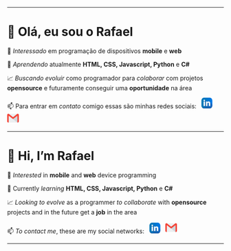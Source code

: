 &nbsp;

---

# 👋 Olá, eu sou o **Rafael**

👀 _Interessado_ em programação de dispositivos **mobile** e **web**

🌱 _Aprendendo_ atualmente **HTML, CSS, Javascript, Python** e **C#**

📈 _Buscando evoluir_ como programador para _colaborar_ com projetos
**opensource** e futuramente conseguir uma **oportunidade** na área

📫 Para entrar em _contato_ comigo essas são minhas redes sociais: &nbsp;
<a href= "https://www.linkedin.com/in/rafaelgsilva--/" title="LinkedIn"> <img src="linkedin_icon.png" with="25" height="25" ></a> &nbsp;
<a href= "mailto:rafael.dev.mobile@gmail.com" title="Gmail"> <img src="gmail_icon.png" with="27" height="27" ></a> &nbsp;

---

# 👋 Hi, I’m **Rafael**

👀 _Interested_ in **mobile** and **web** device programming

🌱 Currently _learning_ **HTML, CSS, Javascript, Python** e **C#**

📈 _Looking to evolve_ as a programmer _to collaborate_ with **opensource** projects and in the future get a **job** in the area

📫 _To contact me_, these are my social networks: &nbsp; <a href= "https://www.linkedin.com/in/rafaelgsilva--/" title="LinkedIn"> <img src="linkedin_icon.png" with="25" height="25" ></a> &nbsp;
<a href= "mailto:rafael.dev.mobile@gmail.com" title="Gmail"> <img src="gmail_icon.png" with="27" height="27" ></a> &nbsp;

---
